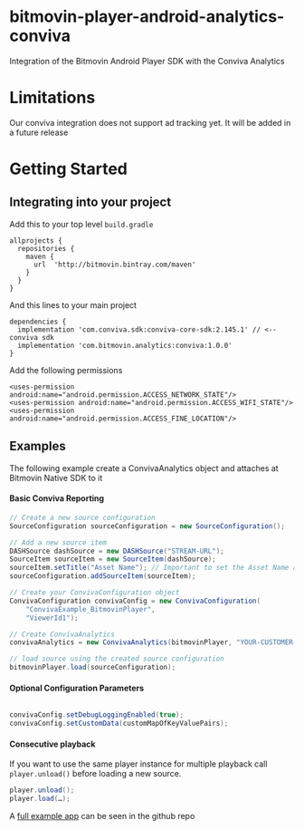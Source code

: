# bitmovin-player-android-analytics-conviva
Integration of the Bitmovin Android Player SDK with the Conviva Analytics

# Limitations
Our conviva integration does not support ad tracking yet. It will be added in a future release

# Getting Started

## Integrating into your project

Add this to your top level `build.gradle`

```
allprojects {
  repositories {
    maven {
      url  'http://bitmovin.bintray.com/maven' 
    }
  }
}
```

And this lines to your main project
```
dependencies {
  implementation 'com.conviva.sdk:conviva-core-sdk:2.145.1' // <-- conviva sdk
  implementation 'com.bitmovin.analytics:conviva:1.0.0'
}
```

Add the following permissions

```
<uses-permission android:name="android.permission.ACCESS_NETWORK_STATE"/>
<uses-permission android:name="android.permission.ACCESS_WIFI_STATE"/>
<uses-permission android:name="android.permission.ACCESS_FINE_LOCATION"/>
```

## Examples

The following example create a ConvivaAnalytics object and attaches at Bitmovin Native SDK to it

#### Basic Conviva Reporting

```java
// Create a new source configuration
SourceConfiguration sourceConfiguration = new SourceConfiguration();

// Add a new source item
DASHSource dashSource = new DASHSource("STREAM-URL");
SourceItem sourceItem = new SourceItem(dashSource);
sourceItem.setTitle("Asset Name"); // Important to set the Asset Name as it's required by Conviva
sourceConfiguration.addSourceItem(sourceItem);

// Create your ConvivaConfiguration object
ConvivaConfiguration convivaConfig = new ConvivaConfiguration(
    "ConvivaExample_BitmovinPlayer",
    "ViewerId1");

// Create ConvivaAnalytics
convivaAnalytics = new ConvivaAnalytics(bitmovinPlayer, "YOUR-CUSTOMER-KEY", getApplicationContext(), convivaConfig);

// load source using the created source configuration
bitmovinPlayer.load(sourceConfiguration);
```

#### Optional Configuration Parameters
```java

convivaConfig.setDebugLoggingEnabled(true);
convivaConfig.setCustomData(customMapOfKeyValuePairs);

```

#### Consecutive playback
	
If you want to use the same player instance for multiple playback call `player.unload()` before loading a new source.
	
```java
player.unload();
player.load(…);
```

A [full example app](https://github.com/bitmovin/bitmovin-player-android-analytics-conviva/tree/master/ConvivaExampleApp) can be seen in the github repo 
